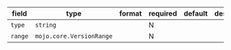 | field | type | format | required | default | description |
|---|---|---|---|---|---|
| `type` | `string` |  | N |  |
| `range` | `mojo.core.VersionRange` |  | N |  |  |
